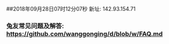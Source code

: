 ##2018年09月28日07时12分07秒 新址: 142.93.154.71
### 兔友常见问题及解答: https://github.com/wanggonging/d/blob/w/FAQ.md
